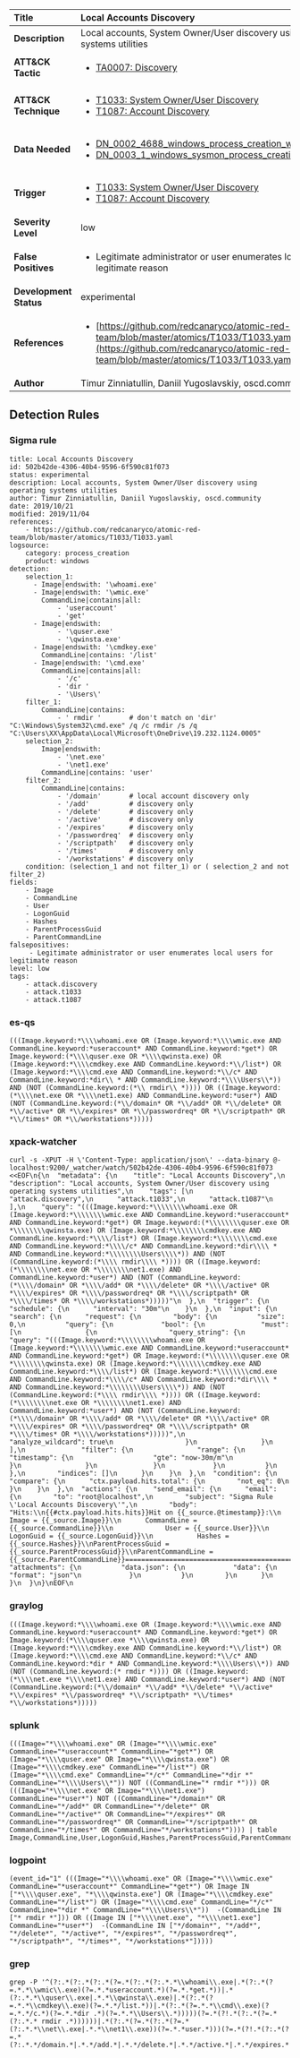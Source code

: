 | Title                    | Local Accounts Discovery       |
|:-------------------------|:------------------|
| **Description**          | Local accounts, System Owner/User discovery using operating systems utilities |
| **ATT&amp;CK Tactic**    |  <ul><li>[TA0007: Discovery](https://attack.mitre.org/tactics/TA0007)</li></ul>  |
| **ATT&amp;CK Technique** | <ul><li>[T1033: System Owner/User Discovery](https://attack.mitre.org/techniques/T1033)</li><li>[T1087: Account Discovery](https://attack.mitre.org/techniques/T1087)</li></ul>  |
| **Data Needed**          | <ul><li>[DN_0002_4688_windows_process_creation_with_commandline](../Data_Needed/DN_0002_4688_windows_process_creation_with_commandline.md)</li><li>[DN_0003_1_windows_sysmon_process_creation](../Data_Needed/DN_0003_1_windows_sysmon_process_creation.md)</li></ul>  |
| **Trigger**              | <ul><li>[T1033: System Owner/User Discovery](../Triggers/T1033.md)</li><li>[T1087: Account Discovery](../Triggers/T1087.md)</li></ul>  |
| **Severity Level**       | low |
| **False Positives**      | <ul><li>Legitimate administrator or user enumerates local users for legitimate reason</li></ul>  |
| **Development Status**   | experimental |
| **References**           | <ul><li>[https://github.com/redcanaryco/atomic-red-team/blob/master/atomics/T1033/T1033.yaml](https://github.com/redcanaryco/atomic-red-team/blob/master/atomics/T1033/T1033.yaml)</li></ul>  |
| **Author**               | Timur Zinniatullin, Daniil Yugoslavskiy, oscd.community |


## Detection Rules

### Sigma rule

```
title: Local Accounts Discovery
id: 502b42de-4306-40b4-9596-6f590c81f073
status: experimental
description: Local accounts, System Owner/User discovery using operating systems utilities
author: Timur Zinniatullin, Daniil Yugoslavskiy, oscd.community
date: 2019/10/21
modified: 2019/11/04
references:
    - https://github.com/redcanaryco/atomic-red-team/blob/master/atomics/T1033/T1033.yaml
logsource:
    category: process_creation
    product: windows
detection:
    selection_1:
      - Image|endswith: '\whoami.exe'
      - Image|endswith: '\wmic.exe'
        CommandLine|contains|all:
            - 'useraccount'
            - 'get'
      - Image|endswith: 
            - '\quser.exe'
            - '\qwinsta.exe'
      - Image|endswith: '\cmdkey.exe'
        CommandLine|contains: '/list'
      - Image|endswith: '\cmd.exe'
        CommandLine|contains|all: 
            - '/c'
            - 'dir '
            - '\Users\'
    filter_1:
        CommandLine|contains:
            - ' rmdir '       # don't match on 'dir'   "C:\Windows\System32\cmd.exe" /q /c rmdir /s /q "C:\Users\XX\AppData\Local\Microsoft\OneDrive\19.232.1124.0005"
    selection_2:
        Image|endswith:
            - '\net.exe'
            - '\net1.exe'
        CommandLine|contains: 'user'
    filter_2:
        CommandLine|contains:
            - '/domain'       # local account discovery only
            - '/add'          # discovery only
            - '/delete'       # discovery only
            - '/active'       # discovery only
            - '/expires'      # discovery only
            - '/passwordreq'  # discovery only
            - '/scriptpath'   # discovery only
            - '/times'        # discovery only
            - '/workstations' # discovery only
    condition: (selection_1 and not filter_1) or ( selection_2 and not filter_2)
fields:
    - Image
    - CommandLine
    - User
    - LogonGuid
    - Hashes
    - ParentProcessGuid
    - ParentCommandLine
falsepositives:
     - Legitimate administrator or user enumerates local users for legitimate reason
level: low
tags:
    - attack.discovery
    - attack.t1033
    - attack.t1087

```





### es-qs
    
```
(((Image.keyword:*\\\\whoami.exe OR (Image.keyword:*\\\\wmic.exe AND CommandLine.keyword:*useraccount* AND CommandLine.keyword:*get*) OR Image.keyword:(*\\\\quser.exe OR *\\\\qwinsta.exe) OR (Image.keyword:*\\\\cmdkey.exe AND CommandLine.keyword:*\\/list*) OR (Image.keyword:*\\\\cmd.exe AND CommandLine.keyword:*\\/c* AND CommandLine.keyword:*dir\\ * AND CommandLine.keyword:*\\\\Users\\*)) AND (NOT (CommandLine.keyword:(*\\ rmdir\\ *)))) OR ((Image.keyword:(*\\\\net.exe OR *\\\\net1.exe) AND CommandLine.keyword:*user*) AND (NOT (CommandLine.keyword:(*\\/domain* OR *\\/add* OR *\\/delete* OR *\\/active* OR *\\/expires* OR *\\/passwordreq* OR *\\/scriptpath* OR *\\/times* OR *\\/workstations*)))))
```


### xpack-watcher
    
```
curl -s -XPUT -H \'Content-Type: application/json\' --data-binary @- localhost:9200/_watcher/watch/502b42de-4306-40b4-9596-6f590c81f073 <<EOF\n{\n  "metadata": {\n    "title": "Local Accounts Discovery",\n    "description": "Local accounts, System Owner/User discovery using operating systems utilities",\n    "tags": [\n      "attack.discovery",\n      "attack.t1033",\n      "attack.t1087"\n    ],\n    "query": "(((Image.keyword:*\\\\\\\\whoami.exe OR (Image.keyword:*\\\\\\\\wmic.exe AND CommandLine.keyword:*useraccount* AND CommandLine.keyword:*get*) OR Image.keyword:(*\\\\\\\\quser.exe OR *\\\\\\\\qwinsta.exe) OR (Image.keyword:*\\\\\\\\cmdkey.exe AND CommandLine.keyword:*\\\\/list*) OR (Image.keyword:*\\\\\\\\cmd.exe AND CommandLine.keyword:*\\\\/c* AND CommandLine.keyword:*dir\\\\ * AND CommandLine.keyword:*\\\\\\\\Users\\\\*)) AND (NOT (CommandLine.keyword:(*\\\\ rmdir\\\\ *)))) OR ((Image.keyword:(*\\\\\\\\net.exe OR *\\\\\\\\net1.exe) AND CommandLine.keyword:*user*) AND (NOT (CommandLine.keyword:(*\\\\/domain* OR *\\\\/add* OR *\\\\/delete* OR *\\\\/active* OR *\\\\/expires* OR *\\\\/passwordreq* OR *\\\\/scriptpath* OR *\\\\/times* OR *\\\\/workstations*)))))"\n  },\n  "trigger": {\n    "schedule": {\n      "interval": "30m"\n    }\n  },\n  "input": {\n    "search": {\n      "request": {\n        "body": {\n          "size": 0,\n          "query": {\n            "bool": {\n              "must": [\n                {\n                  "query_string": {\n                    "query": "(((Image.keyword:*\\\\\\\\whoami.exe OR (Image.keyword:*\\\\\\\\wmic.exe AND CommandLine.keyword:*useraccount* AND CommandLine.keyword:*get*) OR Image.keyword:(*\\\\\\\\quser.exe OR *\\\\\\\\qwinsta.exe) OR (Image.keyword:*\\\\\\\\cmdkey.exe AND CommandLine.keyword:*\\\\/list*) OR (Image.keyword:*\\\\\\\\cmd.exe AND CommandLine.keyword:*\\\\/c* AND CommandLine.keyword:*dir\\\\ * AND CommandLine.keyword:*\\\\\\\\Users\\\\*)) AND (NOT (CommandLine.keyword:(*\\\\ rmdir\\\\ *)))) OR ((Image.keyword:(*\\\\\\\\net.exe OR *\\\\\\\\net1.exe) AND CommandLine.keyword:*user*) AND (NOT (CommandLine.keyword:(*\\\\/domain* OR *\\\\/add* OR *\\\\/delete* OR *\\\\/active* OR *\\\\/expires* OR *\\\\/passwordreq* OR *\\\\/scriptpath* OR *\\\\/times* OR *\\\\/workstations*)))))",\n                    "analyze_wildcard": true\n                  }\n                }\n              ],\n              "filter": {\n                "range": {\n                  "timestamp": {\n                    "gte": "now-30m/m"\n                  }\n                }\n              }\n            }\n          }\n        },\n        "indices": []\n      }\n    }\n  },\n  "condition": {\n    "compare": {\n      "ctx.payload.hits.total": {\n        "not_eq": 0\n      }\n    }\n  },\n  "actions": {\n    "send_email": {\n      "email": {\n        "to": "root@localhost",\n        "subject": "Sigma Rule \'Local Accounts Discovery\'",\n        "body": "Hits:\\n{{#ctx.payload.hits.hits}}Hit on {{_source.@timestamp}}:\\n            Image = {{_source.Image}}\\n      CommandLine = {{_source.CommandLine}}\\n             User = {{_source.User}}\\n        LogonGuid = {{_source.LogonGuid}}\\n           Hashes = {{_source.Hashes}}\\nParentProcessGuid = {{_source.ParentProcessGuid}}\\nParentCommandLine = {{_source.ParentCommandLine}}================================================================================\\n{{/ctx.payload.hits.hits}}",\n        "attachments": {\n          "data.json": {\n            "data": {\n              "format": "json"\n            }\n          }\n        }\n      }\n    }\n  }\n}\nEOF\n
```


### graylog
    
```
(((Image.keyword:*\\\\whoami.exe OR (Image.keyword:*\\\\wmic.exe AND CommandLine.keyword:*useraccount* AND CommandLine.keyword:*get*) OR Image.keyword:(*\\\\quser.exe *\\\\qwinsta.exe) OR (Image.keyword:*\\\\cmdkey.exe AND CommandLine.keyword:*\\/list*) OR (Image.keyword:*\\\\cmd.exe AND CommandLine.keyword:*\\/c* AND CommandLine.keyword:*dir * AND CommandLine.keyword:*\\\\Users\\*)) AND (NOT (CommandLine.keyword:(* rmdir *)))) OR ((Image.keyword:(*\\\\net.exe *\\\\net1.exe) AND CommandLine.keyword:*user*) AND (NOT (CommandLine.keyword:(*\\/domain* *\\/add* *\\/delete* *\\/active* *\\/expires* *\\/passwordreq* *\\/scriptpath* *\\/times* *\\/workstations*)))))
```


### splunk
    
```
(((Image="*\\\\whoami.exe" OR (Image="*\\\\wmic.exe" CommandLine="*useraccount*" CommandLine="*get*") OR (Image="*\\\\quser.exe" OR Image="*\\\\qwinsta.exe") OR (Image="*\\\\cmdkey.exe" CommandLine="*/list*") OR (Image="*\\\\cmd.exe" CommandLine="*/c*" CommandLine="*dir *" CommandLine="*\\\\Users\\*")) NOT ((CommandLine="* rmdir *"))) OR (((Image="*\\\\net.exe" OR Image="*\\\\net1.exe") CommandLine="*user*") NOT ((CommandLine="*/domain*" OR CommandLine="*/add*" OR CommandLine="*/delete*" OR CommandLine="*/active*" OR CommandLine="*/expires*" OR CommandLine="*/passwordreq*" OR CommandLine="*/scriptpath*" OR CommandLine="*/times*" OR CommandLine="*/workstations*")))) | table Image,CommandLine,User,LogonGuid,Hashes,ParentProcessGuid,ParentCommandLine
```


### logpoint
    
```
(event_id="1" (((Image="*\\\\whoami.exe" OR (Image="*\\\\wmic.exe" CommandLine="*useraccount*" CommandLine="*get*") OR Image IN ["*\\\\quser.exe", "*\\\\qwinsta.exe"] OR (Image="*\\\\cmdkey.exe" CommandLine="*/list*") OR (Image="*\\\\cmd.exe" CommandLine="*/c*" CommandLine="*dir *" CommandLine="*\\\\Users\\*"))  -(CommandLine IN ["* rmdir *"])) OR ((Image IN ["*\\\\net.exe", "*\\\\net1.exe"] CommandLine="*user*")  -(CommandLine IN ["*/domain*", "*/add*", "*/delete*", "*/active*", "*/expires*", "*/passwordreq*", "*/scriptpath*", "*/times*", "*/workstations*"]))))
```


### grep
    
```
grep -P '^(?:.*(?:.*(?:.*(?=.*(?:.*(?:.*.*\\whoami\\.exe|.*(?:.*(?=.*.*\\wmic\\.exe)(?=.*.*useraccount.*)(?=.*.*get.*))|.*(?:.*.*\\quser\\.exe|.*.*\\qwinsta\\.exe)|.*(?:.*(?=.*.*\\cmdkey\\.exe)(?=.*.*/list.*))|.*(?:.*(?=.*.*\\cmd\\.exe)(?=.*.*/c.*)(?=.*.*dir .*)(?=.*.*\\Users\\.*)))))(?=.*(?!.*(?:.*(?=.*(?:.*.* rmdir .*))))))|.*(?:.*(?=.*(?:.*(?=.*(?:.*.*\\net\\.exe|.*.*\\net1\\.exe))(?=.*.*user.*)))(?=.*(?!.*(?:.*(?=.*(?:.*.*/domain.*|.*.*/add.*|.*.*/delete.*|.*.*/active.*|.*.*/expires.*|.*.*/passwordreq.*|.*.*/scriptpath.*|.*.*/times.*|.*.*/workstations.*))))))))'
```



